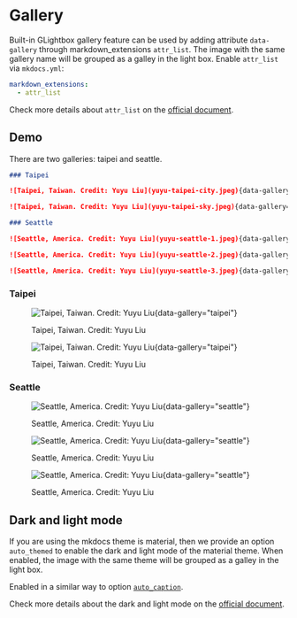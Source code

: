 # Gallery

Built-in GLightbox gallery feature can be used by adding attribute ```data-gallery``` through markdown_extensions ```attr_list```. The image with the same gallery name will be grouped as a galley in the light box. Enable ```attr_list``` via ```mkdocs.yml```:

```yaml
markdown_extensions:
  - attr_list
```

Check more details about ```attr_list``` on the [official document](https://python-markdown.github.io/extensions/attr_list/).

## Demo

There are two galleries: taipei and seattle.

```markdown title="Setting gallery with data-gallery attribute"
### Taipei

![Taipei, Taiwan. Credit: Yuyu Liu](yuyu-taipei-city.jpeg){data-gallery="taipei"}

![Taipei, Taiwan. Credit: Yuyu Liu](yuyu-taipei-sky.jpeg){data-gallery="taipei"}

### Seattle

![Seattle, America. Credit: Yuyu Liu](yuyu-seattle-1.jpeg){data-gallery="seattle"}

![Seattle, America. Credit: Yuyu Liu](yuyu-seattle-2.jpeg){data-gallery="seattle"}

![Seattle, America. Credit: Yuyu Liu](yuyu-seattle-3.jpeg){data-gallery="seattle"}
```

### Taipei

<figure markdown>

![Taipei, Taiwan. Credit: Yuyu Liu](yuyu-taipei-city.jpeg){data-gallery="taipei"}

<figcaption>Taipei, Taiwan. Credit: Yuyu Liu</figcaption>
</figure>

<figure markdown>

![Taipei, Taiwan. Credit: Yuyu Liu](yuyu-taipei-sky.jpeg){data-gallery="taipei"}

<figcaption>Taipei, Taiwan. Credit: Yuyu Liu</figcaption>
</figure>

### Seattle

<figure markdown>

![Seattle, America. Credit: Yuyu Liu](yuyu-seattle-1.jpeg){data-gallery="seattle"}

<figcaption>Seattle, America. Credit: Yuyu Liu</figcaption>
</figure>

<figure markdown>

![Seattle, America. Credit: Yuyu Liu](yuyu-seattle-2.jpeg){data-gallery="seattle"}

<figcaption>Seattle, America. Credit: Yuyu Liu</figcaption>
</figure>

<figure markdown>

![Seattle, America. Credit: Yuyu Liu](yuyu-seattle-3.jpeg){data-gallery="seattle"}

<figcaption>Seattle, America. Credit: Yuyu Liu</figcaption>
</figure>

## Dark and light mode

If you are using the mkdocs theme is material, then we provide an option `auto_themed` to enable the dark and light mode of the material theme. When enabled, the image with the same theme will be grouped as a galley in the light box.

Enabled in a similar way to option [`auto_caption`](../caption/caption.md#image-alt-as-the-caption).

Check more details about the dark and light mode on the [official document](https://squidfunk.github.io/mkdocs-material/reference/images/#light-and-dark-mode).
